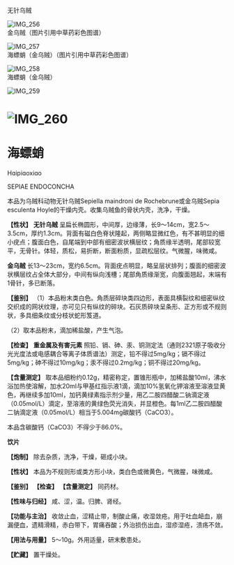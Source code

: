 无针乌贼

![IMG_256](/medicine-image/hai-piao-shao/1.png)  
金乌贼（图片引用中草药彩色图谱）

![IMG_257](/medicine-image/hai-piao-shao/2.png)  
海螵蛸（金乌贼）（图片引用中草药彩色图谱）

![IMG_258](/medicine-image/hai-piao-shao/3.png)  
海螵蛸（金乌贼）

![IMG_259](/medicine-image/hai-piao-shao/4.png)

# ![IMG_260](/medicine-image/hai-piao-shao/5.png)

# ****海螵蛸****

Hɑipiɑoxiɑo

SEPIAE ENDOCONCHA

本品为乌贼科动物无针乌贼Sepiella maindroni de Rochebrune或金乌贼Sepia esculenta Hoyle的干燥内壳。收集乌贼鱼的骨状内壳，洗净，干燥。

**【性状】** **无针乌贼** 呈扁长椭圆形，中间厚，边缘薄，长9～14cm，宽2.5～3.5cm，厚约1.3cm。背面有磁白色脊状隆起，两侧略显微红色，有不甚明显的细小疣点；腹面白色，自尾端到中部有细密波状横层纹；角质缘半透明，尾部较宽平，无骨针。体轻，质松，易折断，断面粉质，显疏松层纹。气微腥，味微咸。

**金乌贼** 长13～23cm，宽约6.5cm。背面疣点明显，略呈层状排列；腹面的细密波状横层纹占全体大部分，中间有纵向浅槽；尾部角质缘渐宽，向腹面翘起，末端有1骨针，多已断落。

**【鉴别】** （1）本品粉末类白色。角质层碎块类四边形，表面具横裂纹和细密纵纹交织成的网状纹理，亦可见只有纵纹的碎块。石灰质碎块呈条形、正方形或不规则状，多具细条纹或分枝状蛇形笈道。

（2）取本品粉末，滴加稀盐酸，产生气泡。

**【检查】** **重金属及有害元素** 照铅、镉、砷、汞、铜测定法（通则2321原子吸收分光光度法或电感耦合等离子体质谱法）测定，铅不得过5mg/kg；镉不得过5mg/kg；砷不得过10mg/kg；汞不得过0.2mg/kg；铜不得过20mg/kg。

**【含量测定】** 取本品细粉约0.12g，精密称定，置锥形瓶中，加稀盐酸10ml，沸水浴加热使溶解，加水20ml与甲基红指示液1滴，滴加10\%氢氧化钾溶液至溶液显黄色，再继续多加10ml，加钙黄绿素指示剂少量，用乙二胺四醋酸二钠滴定液（0.05mol/L）滴定，至溶液的黄绿色荧光消失，并显橙色。每1ml乙二胺四醋酸二钠滴定液（0.05mol/L）相当于5.004mg碳酸钙（CaCO3）。

本品含碳酸钙（CaCO3）不得少于86.0\%。

**饮片**

**【炮制】** 除去杂质，洗净，干燥，砸成小块。

**【性状】** 本品为不规则形或类方形小块，类白色或微黄色，气微腥，味微咸。

**【鉴别】** **【检查】** **【含量测定】** 同药材。

**【性味与归经】** 咸、涩，温。归脾、肾经。

**【功能与主治】** 收敛止血，涩精止带，制酸止痛，收湿敛疮。用于吐血衄血，崩漏便血，遗精滑精，赤白带下，胃痛吞酸；外治损伤出血，湿疹湿疮，溃疡不敛。

**【用法与用量】** 5～10g。外用适量，研末敷患处。

**【贮藏】** 置干燥处。